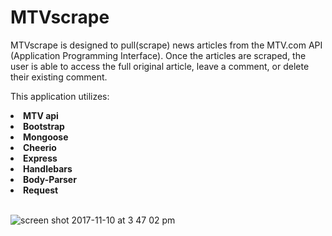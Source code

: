 # MTVscrape

MTVscrape is designed to pull(scrape) news articles from the MTV.com API (Application Programming Interface). Once the articles are scraped, the user is able to access the full original article, leave a comment, or delete their existing comment.

This application utilizes: 
<li><strong>MTV api</strong></li>
 <li><strong>Bootstrap</strong></li>
 <li><strong>Mongoose</strong></li>
 <li><strong>Cheerio</strong></li>
 <li><strong>Express</strong></li>
 <li><strong>Handlebars</strong></li>
 <li><strong>Body-Parser</strong></li>
 <li><strong>Request</strong></li>
 <br>

<!-- App Link: https://protected-hamlet-36204.herokuapp.com -->

![screen shot 2017-11-10 at 3 47 02 pm](https://user-images.githubusercontent.com/25890329/32678009-9c3613d2-c62e-11e7-9540-65d64f518496.png)

 
  
 
